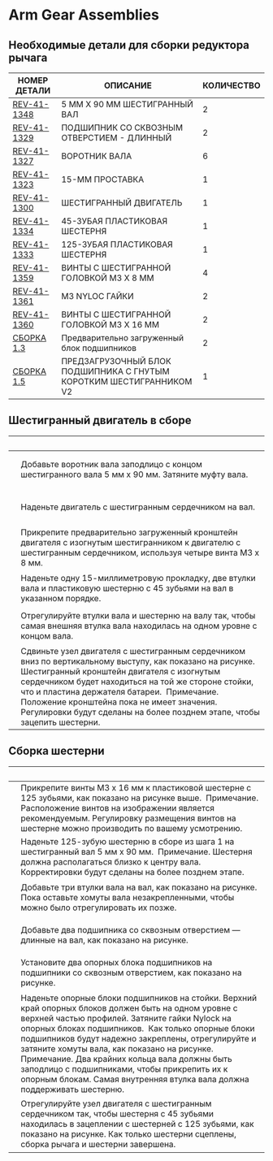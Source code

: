 # Arm Gear Assemblies

## Необходимые детали для сборки редуктора рычага

| **НОМЕР ДЕТАЛИ**                                        | **ОПИСАНИЕ**                                                        | **КОЛИЧЕСТВО** |
| ------------------------------------------------------- | ------------------------------------------------------------------- | -------------- |
| [REV-41-1348](https://www.revrobotics.com/rev-41-1348/) | 5 ММ X 90 ММ ШЕСТИГРАННЫЙ ВАЛ                                       | 2              |
| [REV-41-1329](https://www.revrobotics.com/rev-41-1329/) | ПОДШИПНИК СО СКВОЗНЫМ ОТВЕРСТИЕМ - ДЛИННЫЙ                          | 2              |
| [REV-41-1327](https://www.revrobotics.com/rev-41-1327/) | ВОРОТНИК ВАЛА                                                       | 6              |
| [REV-41-1323](https://www.revrobotics.com/rev-41-1323/) | 15-ММ ПРОСТАВКА                                                     | 1              |
| [REV-41-1300](https://www.revrobotics.com/rev-41-1300/) | ШЕСТИГРАННЫЙ ДВИГАТЕЛЬ                                              | 1              |
| [REV-41-1334](https://www.revrobotics.com/rev-41-1334/) | 45-ЗУБАЯ ПЛАСТИКОВАЯ ШЕСТЕРНЯ                                       | 1              |
| [REV-41-1333](https://www.revrobotics.com/rev-41-1333/) | 125-ЗУБАЯ ПЛАСТИКОВАЯ ШЕСТЕРНЯ                                      | 1              |
| [REV-41-1359](https://www.revrobotics.com/rev-41-1359/) | ВИНТЫ С ШЕСТИГРАННОЙ ГОЛОВКОЙ M3 X 8 ММ                             | 4              |
| [REV-41-1361](https://www.revrobotics.com/rev-41-1361/) | M3 NYLOC ГАЙКИ                                                      | 2              |
| [REV-41-1360](https://www.revrobotics.com/rev-41-1360/) | ВИНТЫ С ШЕСТИГРАННОЙ ГОЛОВКОЙ M3 X 16 ММ                            | 2              |
| [СБОРКА 1.3](broken-reference/)                         | Предварительно загруженный блок подшипников                         | 2              |
| [СБОРКА 1.5](broken-reference/)                         | ПРЕДЗАГРУЗОЧНЫЙ БЛОК ПОДШИПНИКА С ГНУТЫМ КОРОТКИМ ШЕСТИГРАННИКОМ V2 | 1              |

## Шестигранный двигатель в сборе

| ​                                                                                                                                                                                                                                                                                                                           | ​                                                                                                                                                                                                                                                                                                                                                                                      |
| --------------------------------------------------------------------------------------------------------------------------------------------------------------------------------------------------------------------------------------------------------------------------------------------------------------------------- | -------------------------------------------------------------------------------------------------------------------------------------------------------------------------------------------------------------------------------------------------------------------------------------------------------------------------------------------------------------------------------------- |
| <p>​</p><p><img src="https://2589213514-files.gitbook.io/~/files/v0/b/gitbook-legacy-files/o/assets%2F-M5yw0n8IneF5-9ybLjT%2F-MDPze1QrR9S7FxeKvKG%2F-MDQ-uo-h2-3fFCQHqN7%2FEDU%20Kit_CHMA%20-%20Add%20Shaft%20Collar.svg?alt=media&#x26;token=cee3c3f5-9a58-4379-97c9-f387d000ef0c" alt="" data-size="original"></p>        | Добавьте воротник вала заподлицо с концом шестигранного вала 5 мм x 90 мм. Затяните муфту вала.                                                                                                                                                                                                                                                                                        |
| <p>​</p><p><img src="https://2589213514-files.gitbook.io/~/files/v0/b/gitbook-legacy-files/o/assets%2F-M5yw0n8IneF5-9ybLjT%2F-MDPze1QrR9S7FxeKvKG%2F-MDQ0SRJ20yhqEra267l%2FEDU%20Kit_CHMA%20-%20Add%20Motor.svg?alt=media&#x26;token=6dc31ed6-4c84-4d12-b988-2d7449673679" alt="" data-size="original"></p>                 | Наденьте двигатель с шестигранным сердечником на вал.                                                                                                                                                                                                                                                                                                                                  |
| <p>​</p><p><img src="https://2589213514-files.gitbook.io/~/files/v0/b/gitbook-legacy-files/o/assets%2F-M5yw0n8IneF5-9ybLjT%2F-MDRaMoS1o_Ko2Ik5TVR%2F-MDVvoXF1vfPlec3E_60%2FEDU%20Kit_CHMA%20-%20Add%20Bracket.svg?alt=media&#x26;token=08754ebc-d67f-4e3c-b481-0e756cc4a96a" alt="" data-size="original"></p>               | Прикрепите предварительно загруженный кронштейн двигателя с изогнутым шестигранником к двигателю с шестигранным сердечником, используя четыре винта M3 x 8 мм.                                                                                                                                                                                                                         |
| <p>​</p><p><img src="https://2589213514-files.gitbook.io/~/files/v0/b/gitbook-legacy-files/o/assets%2F-M5yw0n8IneF5-9ybLjT%2F-MEij7UFhj_QP3rtOkGa%2F-MEiknPQsHrSawc8fRfT%2FEDU%20Kit_Arm_Add%20Spacers%20to%20Gear.svg?alt=media&#x26;token=aa08c54f-a6d4-4155-ae17-4b55f2d6e05f" alt="" data-size="original"></p>          | Наденьте одну 15-миллиметровую прокладку, две втулки вала и пластиковую шестерню с 45 зубьями на вал в указанном порядке.                                                                                                                                                                                                                                                              |
| <p>​</p><p><img src="https://2589213514-files.gitbook.io/~/files/v0/b/gitbook-legacy-files/o/assets%2F-M5yw0n8IneF5-9ybLjT%2F-MEij7UFhj_QP3rtOkGa%2F-MEilElCgndk9n5f0LDe%2FEDU%20Kit_Arm_Add%20Spacers%20to%20Gear%20Detail.svg?alt=media&#x26;token=12753f0d-589e-4a87-bf62-4db13f771067" alt="" data-size="original"></p> | Отрегулируйте втулки вала и шестерню на валу так, чтобы самая внешняя втулка вала находилась на одном уровне с концом вала.                                                                                                                                                                                                                                                            |
| <p>​</p><p><img src="https://2589213514-files.gitbook.io/~/files/v0/b/gitbook-legacy-files/o/assets%2F-M5yw0n8IneF5-9ybLjT%2F-MMRhIgLPv-irXg3_tVp%2F-MMSJk_p9MqcxUtDZSwk%2FSKV3%20-%20Class%20Bot_Arm%20-%20Add%20CHM.svg?alt=media&#x26;token=48a3a41d-6138-41bb-a9e6-073cca5ddd56" alt="" data-size="original"></p>       | Сдвиньте узел двигателя с шестигранным сердечником вниз по вертикальному выступу, как показано на рисунке. Шестигранный кронштейн двигателя с изогнутым сердечником будет находиться на той же стороне стойки, что и пластина держателя батареи. ​ Примечание. Положение кронштейна пока не имеет значения. Регулировки будут сделаны на более позднем этапе, чтобы зацепить шестерни. |

## Сборка шестерни

| ​                                                                                                                                                                                                                                                                                                                                         | ​                                                                                                                                                                                                                                                                                                                                                                                                                                                                                                  |
| ----------------------------------------------------------------------------------------------------------------------------------------------------------------------------------------------------------------------------------------------------------------------------------------------------------------------------------------- | -------------------------------------------------------------------------------------------------------------------------------------------------------------------------------------------------------------------------------------------------------------------------------------------------------------------------------------------------------------------------------------------------------------------------------------------------------------------------------------------------- |
| <p>​</p><p><img src="https://2589213514-files.gitbook.io/~/files/v0/b/gitbook-legacy-files/o/assets%2F-M5yw0n8IneF5-9ybLjT%2F-MDRaMoS1o_Ko2Ik5TVR%2F-MDW-xZliL0gAA2xj-_h%2FEDU%20Kit_Arm%20-%20Gear%20Set%20up.svg?alt=media&#x26;token=d2abf29c-24b4-4dfa-95ae-b00ae4edf7dc" alt="" data-size="original"></p>                            | Прикрепите винты M3 x 16 мм к пластиковой шестерне с 125 зубьями, как показано на рисунке выше. ​ Примечание. Расположение винтов на изображении является рекомендуемым. Регулировку размещения винтов на шестерне можно производить по вашему усмотрению.                                                                                                                                                                                                                                         |
| <p>​</p><p><img src="https://2589213514-files.gitbook.io/~/files/v0/b/gitbook-legacy-files/o/assets%2F-M5yw0n8IneF5-9ybLjT%2F-MDp5xAK00jZLeU66FS5%2F-MDpJuO-6t3-7FnOPOJG%2Fview%2094.svg?alt=media&#x26;token=61356dfb-a426-44bc-937e-0b2b4364347a" alt="" data-size="original"></p>                                                      | Наденьте 125-зубую шестерню в сборе из шага 1 на шестигранный вал 5 мм x 90 мм. ​ Примечание. Шестерня должна располагаться близко к центру вала. Корректировки будут сделаны на более позднем этапе.                                                                                                                                                                                                                                                                                              |
| <p>​</p><p><img src="https://2589213514-files.gitbook.io/~/files/v0/b/gitbook-legacy-files/o/assets%2F-M5yw0n8IneF5-9ybLjT%2F-MDPze1QrR9S7FxeKvKG%2F-MDQ8VcW-zvCO8Z_UaCT%2FEDU%20Kit_Arm%20-%20Add%20Collars.svg?alt=media&#x26;token=f8ad175c-30bd-4f9a-ac0b-c55e5b1e6a28" alt="" data-size="original"></p>                              | Добавьте три втулки вала на вал, как показано на рисунке. Пока оставьте хомуты вала незакрепленными, чтобы можно было отрегулировать их позже.                                                                                                                                                                                                                                                                                                                                                     |
| <p>​</p><p><img src="https://2589213514-files.gitbook.io/~/files/v0/b/gitbook-legacy-files/o/assets%2F-M5yw0n8IneF5-9ybLjT%2F-MDPze1QrR9S7FxeKvKG%2F-MDQ8upyyipwK30qfgy6%2FEDU%20Kit_Arm%20-%20Add%20Bearings.svg?alt=media&#x26;token=691a8359-6237-4812-97e9-624c08f0f42f" alt="" data-size="original"></p>                             | Добавьте два подшипника со сквозным отверстием — длинные на вал, как показано на рисунке.                                                                                                                                                                                                                                                                                                                                                                                                          |
| <p>​</p><p><img src="https://2589213514-files.gitbook.io/~/files/v0/b/gitbook-legacy-files/o/assets%2F-M5yw0n8IneF5-9ybLjT%2F-MDPze1QrR9S7FxeKvKG%2F-MDQ9LJkEnQn0lw1NIlt%2FEDU%20Kit_Arm%20-Add%20Pillow%20Blocks.svg?alt=media&#x26;token=a27456ba-dcdc-4aa9-96f4-cafa25c6225c" alt="" data-size="original"></p>                         | Установите два опорных блока подшипников на подшипники со сквозным отверстием, как показано на рисунке.                                                                                                                                                                                                                                                                                                                                                                                            |
| <p>​</p><p><img src="https://2589213514-files.gitbook.io/~/files/v0/b/gitbook-legacy-files/o/assets%2F-M5yw0n8IneF5-9ybLjT%2F-MEipur-EFTlQHeYmaIi%2F-MEitJ8BiS24KzNw_g1T%2FSKV3%20-%20Class%20Bot_Arm%20-%20Add%20Gear%20Assembly.svg?alt=media&#x26;token=8cde8e87-9a9f-488b-b7a7-3bd0373831c3" alt="" data-size="original"></p>         | Наденьте опорные блоки подшипников на стойки. Верхний край опорных блоков должен быть на одном уровне с верхней частью профилей. Затяните гайки Nylock на опорных блоках подшипников. ​ Как только опорные блоки подшипников будут надежно закреплены, отрегулируйте и затяните хомуты вала, как показано на рисунке. ​ Примечание. Два крайних кольца вала должны быть заподлицо с подшипниками, чтобы прикрепить их к опорным блокам. Самая внутренняя втулка вала должна поддерживать шестерню. |
| <p>​</p><p><img src="https://2589213514-files.gitbook.io/~/files/v0/b/gitbook-legacy-files/o/assets%2F-M5yw0n8IneF5-9ybLjT%2F-MMRhIgLPv-irXg3_tVp%2F-MMSLSIaBAM6plbDQVzd%2FSKV3%20-%20Class%20Bot_Arm%20-%20Add%20Gear%20Assembly.svg?alt=media&#x26;token=9f08402c-3c12-442e-a555-59ee312926c2" alt="" data-size="original"></p><p>​</p> | Отрегулируйте узел двигателя с шестигранным сердечником так, чтобы шестерня с 45 зубьями находилась в зацеплении с шестерней с 125 зубьями, как показано на рисунке. Как только шестерни сцеплены, сборка рычага и шестерни завершена.                                                                                                                                                                                                                                                             |

